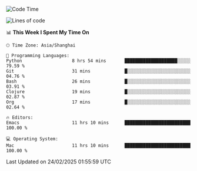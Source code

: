 <!--START_SECTION:waka-->
![Code Time](http://img.shields.io/badge/Code%20Time-2%2C544%20hrs%2015%20mins-blue)

![Lines of code](https://img.shields.io/badge/From%20Hello%20World%20I%27ve%20Written-335.2%20thousand%20lines%20of%20code-blue)

📊 **This Week I Spent My Time On** 

```text
🕑︎ Time Zone: Asia/Shanghai

💬 Programming Languages: 
Python                   8 hrs 54 mins       ████████████████████░░░░░   79.59 % 
Git                      31 mins             █░░░░░░░░░░░░░░░░░░░░░░░░   04.76 % 
Bash                     26 mins             █░░░░░░░░░░░░░░░░░░░░░░░░   03.91 % 
Clojure                  19 mins             █░░░░░░░░░░░░░░░░░░░░░░░░   02.87 % 
Org                      17 mins             █░░░░░░░░░░░░░░░░░░░░░░░░   02.64 % 

🔥 Editors: 
Emacs                    11 hrs 10 mins      █████████████████████████   100.00 % 

💻 Operating System: 
Mac                      11 hrs 10 mins      █████████████████████████   100.00 % 
```


 Last Updated on 24/02/2025 01:55:59 UTC
<!--END_SECTION:waka-->
